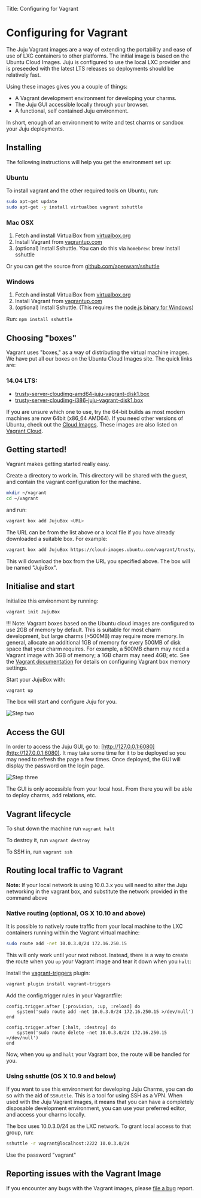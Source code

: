 Title: Configuring for Vagrant


# Configuring for Vagrant

The Juju Vagrant images are a way of extending the portability and ease of use
of LXC containers to other platforms. The initial image is based on the Ubuntu
Cloud Images. Juju is configured to use the local LXC provider and is preseeded
with the latest LTS releases so deployments should be relatively fast.

Using these images gives you a couple of things:

- A Vagrant development environment for developing your charms.
- The Juju GUI accessible locally through your browser.
- A functional, self contained Juju environment.

In short, enough of an environment to write and test charms or sandbox your
Juju deployments.


## Installing

The following instructions will help you get the environment set up:

### Ubuntu

To install vagrant and the other required tools on Ubuntu, run:

```bash
sudo apt-get update
sudo apt-get -y install virtualbox vagrant sshuttle
```

### Mac OSX

1. Fetch and install VirtualBox from [virtualbox.org](https://www.virtualbox.org/)
2. Install Vagrant from [vagrantup.com](https://www.vagrantup.com/downloads.html)
3. (optional) Install Sshuttle. You can do this via `homebrew`: brew install sshuttle

Or you can get the source from [github.com/apenwarr/sshuttle](https://github.com/apenwarr/sshuttle)

### Windows

1. Fetch and install VirtualBox from [virtualbox.org](https://www.virtualbox.org/)
2. Install Vagrant from [vagrantup.com](https://www.vagrantup.com/downloads.html)
3. (optional) Install Sshuttle. (This requires the [node.js binary for
Windows](https://nodejs.org/download/))

Run: `npm install sshuttle`

## Choosing "boxes"

Vagrant uses "boxes," as a way of distributing the virtual machine images. We
have put all our boxes on the Ubuntu Cloud Images site. The quick links are:

### 14.04 LTS:

- [trusty-server-cloudimg-amd64-juju-vagrant-disk1.box](https://cloud-images.ubuntu.com/vagrant/trusty/current/trusty-server-cloudimg-amd64-juju-vagrant-disk1.box)
- [trusty-server-cloudimg-i386-juju-vagrant-disk1.box](https://cloud-images.ubuntu.com/vagrant/trusty/current/trusty-server-cloudimg-i386-juju-vagrant-disk1.box)

If you are unsure which one to use, try the 64-bit builds as most modern
machines are now 64bit (x86_64 AMD64). If you need other versions of Ubuntu,
check out the [Cloud Images](https://cloud-images.ubuntu.com/vagrant/). These
images are also listed on [Vagrant Cloud](https://vagrantcloud.com/ubuntu).


## Getting started!

Vagrant makes getting started really easy.

Create a directory to work in. This directory will be shared with the guest,
and contain the vagrant configuration for the machine.

```bash
mkdir ~/vagrant
cd ~/vagrant
```

and run:

```bash
vagrant box add JujuBox <URL>
```

The URL can be from the list above or a local file if you have already
downloaded a suitable box. For example:

```bash
vagrant box add JujuBox https://cloud-images.ubuntu.com/vagrant/trusty/current/trusty-server-cloudimg-amd64-juju-vagrant-disk1.box
```

This will download the box from the URL you specified above. The box will be
named "JujuBox".


## Initialise and start

Initialize this environment by running:

```bash
vagrant init JujuBox
```

!!! Note: 
    Vagrant boxes based on the Ubuntu cloud images are configured to use
    2GB of memory by default. This is suitable for most charm development, but
    large charms (>500MB) may require more memory. In general, allocate an
    additional 1GB of memory for every 500MB of disk space that your charm
    requires.  For example, a 500MB charm may need a Vagrant image with 3GB of
    memory; a 1GB charm may need 4GB; etc. See the
    [Vagrant documentation](https://docs.vagrantup.com/v2/virtualbox/configuration.html)
    for details on configuring Vagrant box memory settings.

Start your JujuBox with:

```bash
vagrant up
```

The box will start and configure Juju for you.

![Step two](./media/config-vagrant-step02.png)


## Access the GUI

In order to access the Juju GUI, go to: [http://127.0.0.1:6080](http://127.0.0.1:6080).
It may take some time for it to be deployed so you may need to refresh the page
a few times. Once deployed, the GUI will display the password on the login page.

![Step three](./media/config-vagrant-step03.png)

The GUI is only accessible from your local host. From there you will be able to
deploy charms, add relations, etc.


## Vagrant lifecycle

To shut down the machine run `vagrant halt`

To destroy it, run `vagrant destroy`

To SSH in, run `vagrant ssh`


## Routing local traffic to Vagrant

**Note:** If your local network is using 10.0.3.x you will need to alter the
Juju networking in the vagrant box, and substitute the network provided in the
command above

### Native routing (optional, OS X 10.10 and above)

It is possible to natively route traffic from your local machine to the LXC
containers running within the Vagrant virtual machine:

```bash
sudo route add -net 10.0.3.0/24 172.16.250.15
```

This will only work until your next reboot. Instead, there is a way to create
the route when you `up` your Vagrant image and tear it down when you `halt`:

Install the [vagrant-triggers](https://github.com/emyl/vagrant-triggers) plugin:

```bash
vagrant plugin install vagrant-triggers
```

Add the config.trigger rules in your Vagrantfile:

```no-highlight
config.trigger.after [:provision, :up, :reload] do
    system('sudo route add -net 10.0.3.0/24 172.16.250.15 >/dev/null')
end

config.trigger.after [:halt, :destroy] do
    system('sudo route delete -net 10.0.3.0/24 172.16.250.15 >/dev/null')
end
```

Now, when you `up` and `halt` your Vagrant box, the route will be handled for you.

### Using sshuttle (OS X 10.9 and below)

If you want to use this environment for developing Juju Charms, you can do so
with the aid of `SSHuttle`. This is a tool for using SSH as a VPN. When
used with the Juju Vagrant images, it means that you can have a completely
disposable development environment, you can use your preferred editor, and
access your charms locally.

The box uses 10.0.3.0/24 as the LXC network. To grant local access to that
group, run:

```bash
sshuttle -r vagrant@localhost:2222 10.0.3.0/24
```

Use the password "vagrant"


## Reporting issues with the Vagrant Image

If you encounter any bugs with the Vagrant images, please
[file a bug](https://bugs.launchpad.net/juju-vagrant-images) report.
